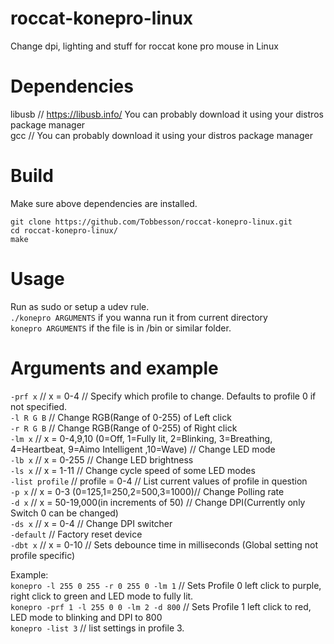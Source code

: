 # roccat-konepro-linux
Change dpi, lighting and stuff for roccat kone pro mouse in Linux
# Dependencies
libusb // https://libusb.info/ You can probably download it using your distros package manager \
gcc // You can probably download it using your distros package manager
# Build
Make sure above dependencies are installed.
```
git clone https://github.com/Tobbesson/roccat-konepro-linux.git
cd roccat-konepro-linux/
make
```
# Usage
Run as sudo or setup a udev rule.\
`./konepro ARGUMENTS` if you wanna run it from current directory \
`konepro ARGUMENTS` if the file is in /bin or similar folder.
# Arguments and example
`-prf x` // x = 0-4 // Specify which profile to change. Defaults to profile 0 if not specified.\
`-l R G B` // Change RGB(Range of 0-255) of Left click\
`-r R G B` // Change RGB(Range of 0-255) of Right click\
`-lm x` // x = 0-4,9,10 (0=Off, 1=Fully lit, 2=Blinking, 3=Breathing, 4=Heartbeat, 9=Aimo Intelligent ,10=Wave) // Change LED mode\
`-lb x` // x = 0-255 // Change LED brightness\
`-ls x` // x = 1-11 // Change cycle speed of some LED modes\
`-list profile` // profile = 0-4 // List current values of profile in question\
`-p x` // x = 0-3 (0=125,1=250,2=500,3=1000)// Change Polling rate\
`-d x` // x = 50-19,000(in increments of 50) // Change DPI(Currently only Switch 0 can be changed)\
`-ds x` // x = 0-4 // Change DPI switcher\
`-default` // Factory reset device\
`-dbt x` // x = 0-10 // Sets debounce time in milliseconds (Global setting not profile specific)

Example:\
`konepro -l 255 0 255 -r 0 255 0 -lm 1` // Sets Profile 0 left click to purple, right click to green and LED mode to fully lit.\
`konepro -prf 1 -l 255 0 0 -lm 2 -d 800` // Sets Profile 1 left click to red, LED mode to blinking and DPI to 800\
`konepro -list 3` // list settings in profile 3.
